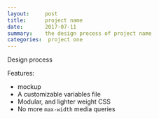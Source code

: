 ```yaml
---
layout:     post
title:      project name
date:       2017-07-11
summary:    the design process of project name
categories:  project one
---
```


Design process

Features:

* mockup
* A customizable variables file
* Modular, and lighter weight CSS
* No more `max-width` media queries
